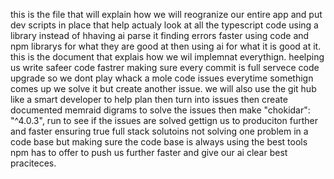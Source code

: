 this is the file that will explain how we will reogranize our entire app and put dev scripts in place that help actualy look at all the typescript code using a library instead of hhaving ai parse it finding errors faster using code and npm librarys for what they are good at then using ai for what it is good at it. this is the document that explais how we wil implemnat everythign. heelping us write safeer code fastrer making sure every commit is  full servece code upgrade so we dont play whack a mole code issues everytime somethign comes up we solve it but create another issue. we will also use the git hub like a smart developer to help plan then turn into issues then create documented memraid digrams to solve the issues then make 
  "chokidar": "^4.0.3",
run to see if the issues are solved gettign us to produciton further and faster ensuring true full stack solutoins not solving one problem in a code base but making sure the code base is always using the best tools npm has to offer to push us further faster and give our ai clear best praciteces. 


